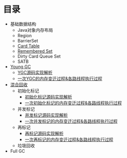 # 目录
* 基础数据结构
  * Java对象内存布局 
  * Region
  * BarrierSet
  * [Card Table](docs/card_table.md)
  * [Remembered Set](docs/rset.md)
  * Dirty Card Queue Set
  * SATB
* [Young GC](docs/ygc_principle.md)
  * [YGC源码实现解析](docs/ygc_code_analysis.md)
  * [一次YGC的内存变迁过程&各路线程执行过程](docs/ygc_memory_thread.md)
* [混合回收](docs/mixed_gc_principle.md)
  * 初始化标记
    * [初始化标记源码实现解析](docs/mixed_gc_initial_mark_code_analysis.md)
    * [一次初始化标记的内存变迁过程&各路线程执行过程](docs/mixed_gc_initial_mark_memory_thread.md)
  * 并发标记
    * [并发标记源码实现解析](docs/mixed_gc_concurrent_mark_code_analysis.md)
    * [一次并发标记的内存变迁过程&各路线程执行过程](docs/mixed_gc_initial_mark_memory_thread.md)
  * 再标记
    * [再标记源码实现解析](docs/mixed_gc_remark_code_analysis.md)
    * [一次再标记的内存变迁过程&各路线程执行过程](docs/mixed_gc_initial_mark_memory_thread.md)
  * 垃圾回收
* Full GC
